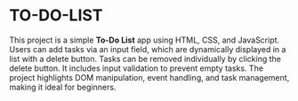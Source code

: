 # TO-DO-LIST
This project is a simple **To-Do List** app using HTML, CSS, and JavaScript. Users can add tasks via an input field, which are dynamically displayed in a list with a delete button. Tasks can be removed individually by clicking the delete button. It includes input validation to prevent empty tasks. The project highlights DOM manipulation, event handling, and task management, making it ideal for beginners.
